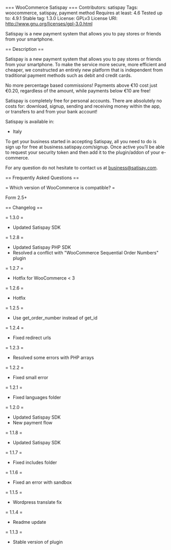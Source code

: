 === WooCommerce Satispay ===
Contributors: satispay
Tags: woocommerce, satispay, payment method
Requires at least: 4.6
Tested up to: 4.9.1
Stable tag: 1.3.0
License: GPLv3
License URI: http://www.gnu.org/licenses/gpl-3.0.html

Satispay is a new payment system that allows you to pay stores or friends from your smartphone.

== Description ==

Satispay is a new payment system that allows you to pay stores or friends from your smartphone. To make the service more secure, more efficient and cheaper, we constructed an entirely new platform that is independent from traditional payment methods such as debit and credit cards.

No more percentage based commissions! Payments above €10 cost just €0.20, regardless of the amount, while payments below €10 are free!

Satispay is completely free for personal accounts. There are absolutely no costs for: download, signup, sending and receiving money within the app, or transfers to and from your bank account!

Satispay is available in:
- Italy

To get your business started in accepting Satispay, all you need to do is sign up for free at business.satispay.com/signup. Once active you’ll be able to request your security token and then add it to the plugin/addon of your e-commerce.

For any question do not hesitate to contact us at business@satisay.com.

== Frequently Asked Questions ==

= Which version of WooCommerce is compatible? =

Form 2.5+

== Changelog ==

= 1.3.0 =
* Updated Satispay SDK

= 1.2.8 =
* Updated Satispay PHP SDK
* Resolved a conflict with "WooCommerce Sequential Order Numbers" plugin

= 1.2.7 =
* Hotfix for WooCommerce < 3

= 1.2.6 =
* Hotfix

= 1.2.5 =
* Use get_order_number instead of get_id

= 1.2.4 =
* Fixed redirect urls

= 1.2.3 =
* Resolved some errors with PHP arrays

= 1.2.2 =
* Fixed small error

= 1.2.1 =
* Fixed languages folder

= 1.2.0 =
* Updated Satispay SDK
* New payment flow

= 1.1.8 =
* Updated Satispay SDK

= 1.1.7 =
* Fixed includes folder

= 1.1.6 =
* Fixed an error with sandbox

= 1.1.5 =
* Wordpress translate fix

= 1.1.4 =
* Readme update

= 1.1.3 =
* Stable version of plugin
